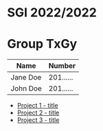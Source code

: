 # SGI 2022/2022

# Group TxGy

| Name             | Number    |
| ---------------- | --------- | 
| Jane Doe         | 201...... | 
| John Doe         | 201...... |


- [Project 1 - title](tp1/README.md)
- [Project 2 - title](tp2/README.md)
- [Project 3 - title](tp3/README.md)




